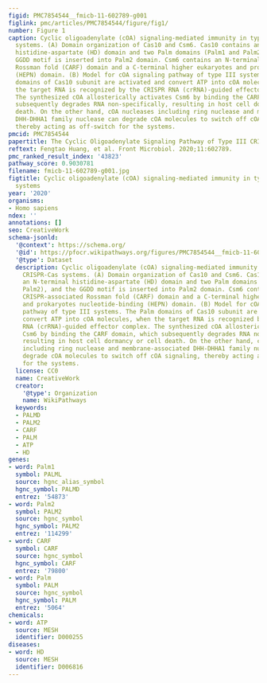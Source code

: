 ```yaml
---
figid: PMC7854544__fmicb-11-602789-g001
figlink: pmc/articles/PMC7854544/figure/fig1/
number: Figure 1
caption: Cyclic oligoadenylate (cOA) signaling-mediated immunity in type III CRISPR-Cas
  systems. (A) Domain organization of Cas10 and Csm6. Cas10 contains an N-terminal
  histidine-aspartate (HD) domain and two Palm domains (Palm1 and Palm2), and the
  GGDD motif is inserted into Palm2 domain. Csm6 contains an N-terminal CRISPR-associated
  Rossman fold (CARF) domain and a C-terminal higher eukaryotes and prokaryotes nucleotide-binding
  (HEPN) domain. (B) Model for cOA signaling pathway of type III systems. The Palm
  domains of Cas10 subunit are activated and convert ATP into cOA molecules, when
  the target RNA is recognized by the CRISPR RNA (crRNA)-guided effector complex.
  The synthesized cOA allosterically activates Csm6 by binding the CARF domain, which
  subsequently degrades RNA non-specifically, resulting in host cell dormancy or cell
  death. On the other hand, cOA nucleases including ring nuclease and membrane-associated
  DHH-DHHA1 family nuclease can degrade cOA molecules to switch off cOA signaling,
  thereby acting as off-switch for the systems.
pmcid: PMC7854544
papertitle: The Cyclic Oligoadenylate Signaling Pathway of Type III CRISPR-Cas Systems.
reftext: Fengtao Huang, et al. Front Microbiol. 2020;11:602789.
pmc_ranked_result_index: '43823'
pathway_score: 0.9030781
filename: fmicb-11-602789-g001.jpg
figtitle: Cyclic oligoadenylate (cOA) signaling-mediated immunity in type III CRISPR-Cas
  systems
year: '2020'
organisms:
- Homo sapiens
ndex: ''
annotations: []
seo: CreativeWork
schema-jsonld:
  '@context': https://schema.org/
  '@id': https://pfocr.wikipathways.org/figures/PMC7854544__fmicb-11-602789-g001.html
  '@type': Dataset
  description: Cyclic oligoadenylate (cOA) signaling-mediated immunity in type III
    CRISPR-Cas systems. (A) Domain organization of Cas10 and Csm6. Cas10 contains
    an N-terminal histidine-aspartate (HD) domain and two Palm domains (Palm1 and
    Palm2), and the GGDD motif is inserted into Palm2 domain. Csm6 contains an N-terminal
    CRISPR-associated Rossman fold (CARF) domain and a C-terminal higher eukaryotes
    and prokaryotes nucleotide-binding (HEPN) domain. (B) Model for cOA signaling
    pathway of type III systems. The Palm domains of Cas10 subunit are activated and
    convert ATP into cOA molecules, when the target RNA is recognized by the CRISPR
    RNA (crRNA)-guided effector complex. The synthesized cOA allosterically activates
    Csm6 by binding the CARF domain, which subsequently degrades RNA non-specifically,
    resulting in host cell dormancy or cell death. On the other hand, cOA nucleases
    including ring nuclease and membrane-associated DHH-DHHA1 family nuclease can
    degrade cOA molecules to switch off cOA signaling, thereby acting as off-switch
    for the systems.
  license: CC0
  name: CreativeWork
  creator:
    '@type': Organization
    name: WikiPathways
  keywords:
  - PALMD
  - PALM2
  - CARF
  - PALM
  - ATP
  - HD
genes:
- word: Palm1
  symbol: PALML
  source: hgnc_alias_symbol
  hgnc_symbol: PALMD
  entrez: '54873'
- word: Palm2
  symbol: PALM2
  source: hgnc_symbol
  hgnc_symbol: PALM2
  entrez: '114299'
- word: CARF
  symbol: CARF
  source: hgnc_symbol
  hgnc_symbol: CARF
  entrez: '79800'
- word: Palm
  symbol: PALM
  source: hgnc_symbol
  hgnc_symbol: PALM
  entrez: '5064'
chemicals:
- word: ATP
  source: MESH
  identifier: D000255
diseases:
- word: HD
  source: MESH
  identifier: D006816
---
```

